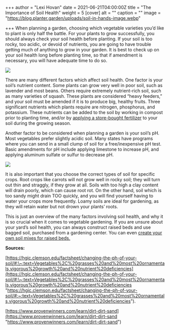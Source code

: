 +++
author = "Lexi Hovan"
date = 2021-06-21T04:00:00Z
title = "The Importance of Soil Health"
weight = 5
[cover]
alt = ""
caption = ""
image = "https://blog.planter.garden/uploads/soil-in-hands-image.webp"

+++
When planning a garden, choosing which vegetable varieties you’d like to plant is only half the battle. For your plants to grow successfully, you should always check your soil health before planting. If your soil is too rocky, too acidic, or devoid of nutrients, you are going to have trouble getting much of anything to grow in your garden. It is best to check up on your soil health long before planting time, so that if amendment is necessary, you will have adequate time to do so.

![](https://blog.planter.garden/uploads/guy-applying-fertilizer.jpg)

There are many different factors which affect soil health. One factor is your soil’s nutrient content. Some plants can grow very well in poor soil, such as lavender and most beans. Others require extremely nutrient-rich soil, such as many varieties of squash. These plants are considered “heavy feeders,” and your soil must be amended if it is to produce big, healthy fruits. Three significant nutrients which plants require are nitrogen, phosphorus, and potassium. These nutrients can be added to the soil by working in compost prior to planting time, and/or by [applying a store-bought fertilizer](https://blog.planter.garden/posts/understanding-fertilizer-labels/) to your soil during the growing season.

Another factor to be considered when planning a garden is your soil’s pH. Most vegetables prefer slightly acidic soil. Many states have programs where you can send in a small clump of soil for a free/inexpensive pH test. Basic amendments for pH include applying limestone to increase pH, and applying aluminum sulfate or sulfur to decrease pH.

![](https://blog.planter.garden/uploads/soil-ph-scale.png)

It is also important that you choose the correct types of soil for specific crops. Root crops like carrots will not grow well in rocky soil; they will turn out thin and straggly, if they grow at all. Soils with too high a clay content will drain poorly, which can cause root rot. On the other hand, soil which is too sandy might drain TOO quickly, and you will find yourself having to water your crops more frequently. Loamy soils are ideal for gardening, as they will retain water but not drown your plants’ roots.

This is just an overview of the many factors involving soil health, and why it is so crucial when it comes to vegetable gardening. If you are unsure about your yard’s soil health, you can always construct raised beds and use bagged soil, purchased from a gardening center. You can even [create your own soil mixes for raised beds.](https://blog.planter.garden/posts/soil-options-for-raised-bed-gardening/)

**Sources:**

[https://hgic.clemson.edu/factsheet/changing-the-ph-of-your-soil/#:\~:text=Vegetables%2C%20grasses%20and%20most%20ornamentals,vigorous%20growth%20and%20nutrient%20deficiencies](https://hgic.clemson.edu/factsheet/changing-the-ph-of-your-soil/#:\~:text=Vegetables%2C%20grasses%20and%20most%20ornamentals,vigorous%20growth%20and%20nutrient%20deficiencies "https://hgic.clemson.edu/factsheet/changing-the-ph-of-your-soil/#:~:text=Vegetables%2C%20grasses%20and%20most%20ornamentals,vigorous%20growth%20and%20nutrient%20deficiencies").

[https://www.provenwinners.com/learn/dirt-dirt-sand](https://www.provenwinners.com/learn/dirt-dirt-sand "https://www.provenwinners.com/learn/dirt-dirt-sand")